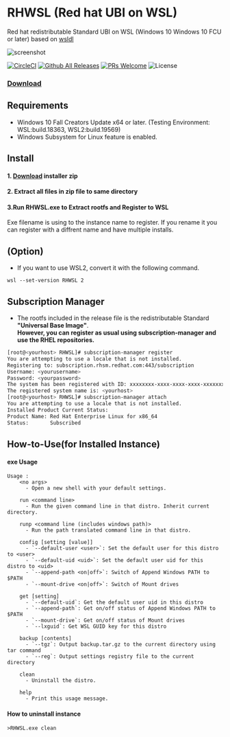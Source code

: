 # RHWSL (Red hat UBI on WSL)
Red hat redistributable Standard UBI on WSL (Windows 10 Windows 10 FCU or later)
based on [wsldl](https://github.com/yuk7/wsldl)

![screenshot](https://raw.githubusercontent.com/yosukes-dev/RHWSL/master/img/screenshot.png)

[![CircleCI](https://circleci.com/gh/yosukes-dev/RHWSL.svg?style=svg)](https://circleci.com/gh/yosukes-dev/RHWSL)
[![Github All Releases](https://img.shields.io/github/downloads/yosukes-dev/RHWSL/total.svg?style=flat-square)](https://github.com/yosukes-dev/RHWSL/releases)
[![PRs Welcome](https://img.shields.io/badge/PRs-welcome-brightgreen.svg?style=flat-square)](http://makeapullrequest.com)
![License](https://img.shields.io/github/license/yosukes-dev/RHWSL.svg?style=flat-square)

### [Download](https://github.com/yosukes-dev/RHWSL/releases)


## Requirements
* Windows 10 Fall Creators Update x64 or later. (Testing Environment: WSL:build.18363, WSL2:build.19569)
* Windows Subsystem for Linux feature is enabled.

## Install
#### 1. [Download](https://github.com/yosukes-dev/RHWSL/releases) installer zip

#### 2. Extract all files in zip file to same directory

#### 3.Run RHWSL.exe to Extract rootfs and Register to WSL
Exe filename is using to the instance name to register.
If you rename it you can register with a diffrent name and have multiple installs.

## (Option)
- If you want to use WSL2, convert it with the following command.
```dos
wsl --set-version RHWSL 2
```

## Subscription Manager
- The rootfs included in the release file is the redistributable Standard __"Universal Base Image"__.  
  __However, you can register as usual using subscription-manager and use the RHEL repositories.__
```sh
[root@<yourhost> RHWSL]# subscription-manager register
You are attempting to use a locale that is not installed.
Registering to: subscription.rhsm.redhat.com:443/subscription
Username: <yourusername>
Password: <yourpassword>
The system has been registered with ID: xxxxxxxx-xxxx-xxxx-xxxx-xxxxxxxxxxxx
The registered system name is: <yourhost>
[root@<yourhost> RHWSL]# subscription-manager attach
You are attempting to use a locale that is not installed.
Installed Product Current Status:
Product Name: Red Hat Enterprise Linux for x86_64
Status:       Subscribed
```

## How-to-Use(for Installed Instance)
#### exe Usage
```dos
Usage :
    <no args>
      - Open a new shell with your default settings.

    run <command line>
      - Run the given command line in that distro. Inherit current directory.

    runp <command line (includes windows path)>
      - Run the path translated command line in that distro.

    config [setting [value]]
      - `--default-user <user>`: Set the default user for this distro to <user>
      - `--default-uid <uid>`: Set the default user uid for this distro to <uid>
      - `--append-path <on|off>`: Switch of Append Windows PATH to $PATH
      - `--mount-drive <on|off>`: Switch of Mount drives

    get [setting]
      - `--default-uid`: Get the default user uid in this distro
      - `--append-path`: Get on/off status of Append Windows PATH to $PATH
      - `--mount-drive`: Get on/off status of Mount drives
      - `--lxguid`: Get WSL GUID key for this distro

    backup [contents]
      - `--tgz`: Output backup.tar.gz to the current directory using tar command
      - `--reg`: Output settings registry file to the current directory

    clean
      - Uninstall the distro.

    help
      - Print this usage message.
```


#### How to uninstall instance
```dos
>RHWSL.exe clean

```
